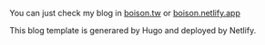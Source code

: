 You can just check my blog in [boison.tw](boison.tw) or [boison.netlify.app](boison.netlify.app)

This blog template is generared by Hugo and deployed by Netlify.